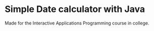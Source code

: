 # Simple Date calculator with Java

Made for the Interactive Applications Programming course in college.
